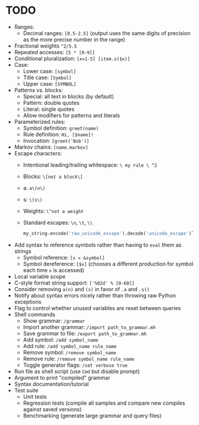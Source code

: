 # TODO

- Ranges:
	- Decimal ranges: `[0.5-2.5]` (output uses the same digits of precision as the more precise number in the range)
- Fractional weights `^2/5.5`
- Repeated accesses: `[5 * [0-9]]`
- Conditional pluralization: `[x=1-5] [item.s($x)]`
- Case:
	- Lower case: `[symbol]`
	- Title case: `[Symbol]`
	- Upper case: `[SYMBOL]`
- Patterns vs. blocks:
	- Special: all text in blocks (by default)
	- Pattern: double quotes
	- Literal: single quotes
	- Allow modifiers for patterns and literals
- Parameterized rules:
	- Symbol definition: `greet(name)`
	- Rule definition: `Hi, [$name]!`
	- Invocation: `[greet('Bob')]`
- Markov chains: `[name.markov]`
- Escape characters:
	- Intentional leading/trailing whitespace: `\ my rule \ ^2`
	- Blocks: `\[not a block\]`
	- a: `a\(n\)`
	- s: `\(s\)`
	- Weights: `\^not a weight`
	- Standard escapes: `\n`, `\t`, `\\`

	  ```py
	  my_string.encode('raw_unicode_escape').decode('unicode_escape')`
	  ```
- Add syntax to reference symbols rather than having to `eval` them as strings
	- Symbol reference: `[x = &symbol]`
	- Symbol dereference: `[$x]` (chooses a different production for symbol each time `x` is accessed)
- Local variable scope
- C-style format string support: `['%02d' % [0-60]]`
- Consider removing `a(n)` and `(s)` in favor of `.a` and `.s()`
- Notify about syntax errors nicely rather than throwing raw Python exceptions
- Flag to control whether unused variables are reset between queries
- Shell commands
	- Show grammar: `/grammar`
	- Import another grammar: `/import path_to_grammar.mh`
	- Save grammar to file: `/export path_to_grammar.mh`
	- Add symbol: `/add symbol_name`
	- Add rule: `/add symbol_name rule_name`
	- Remove symbol: `/remove symbol_name`
	- Remove rule: `/remove symbol_name rule_name`
	- Toggle generator flags: `/set verbose true`
- Run file as shell script (use `Cmd` but disable prompt)
- Argument to print "compiled" grammar
- Syntax documentation/tutorial
- Test suite
	- Unit tests
	- Regression tests (compile all samples and compare new compiles against saved versions)
	- Benchmarking (generate large grammar and query files)
